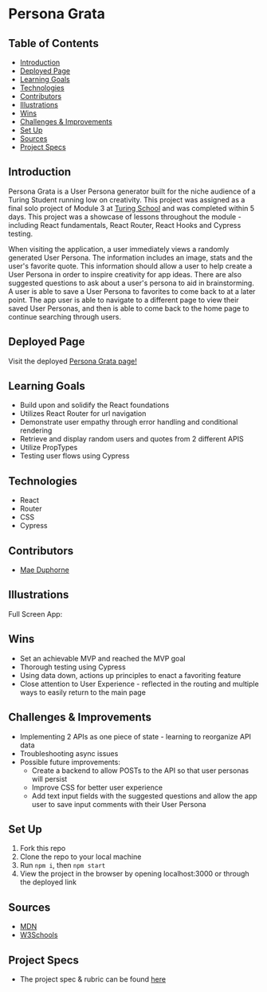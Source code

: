 # Persona Grata

## Table of Contents
  - [Introduction](#Introduction)
  - [Deployed Page](#Deployed-Page)
  - [Learning Goals](#Learning-Goals)
  - [Technologies](#Technologies)
  - [Contributors](#Contributors)
  - [Illustrations](#Illustrations)
  - [Wins](#Wins)
  - [Challenges & Improvements](#Challenges-&-Improvements)
  - [Set Up](#Set-Up)
  - [Sources](#Sources)
  - [Project Specs](#Project-Specs)

## Introduction

Persona Grata is a User Persona generator built for the niche audience of a Turing Student running low on creativity. This project was assigned as a final solo project of Module 3 at [Turing School](turing.edu) and was completed within 5 days. This project was a showcase of lessons throughout the module - including React fundamentals, React Router, React Hooks and Cypress testing.

When visiting the application, a user immediately views a randomly generated User Persona. The information includes an image, stats and the user's favorite quote. This information should allow a user to help create a User Persona in order to inspire creativity for app ideas. There are also suggested questions to ask about a user's persona to aid in brainstorming. A user is able to save a User Persona to favorites to come back to at a later point. The app user is able to navigate to a different page to view their saved User Personas, and then is able to come back to the home page to continue searching through users.

## Deployed Page

Visit the deployed [Persona Grata page!]()

## Learning Goals

- Build upon and solidify the React foundations
- Utilizes React Router for url navigation
- Demonstrate user empathy through error handling and conditional rendering
- Retrieve and display random users and quotes from 2 different APIS
- Utilize PropTypes
- Testing user flows using Cypress

## Technologies
  - React
  - Router
  - CSS
  - Cypress

## Contributors
  - [Mae Duphorne](https://github.com/maeduphorne)

## Illustrations

Full Screen App:  
<!-- ![App](https://media.giphy.com/media/fiAsrxOydWYlzl4cJl/giphy.gif)   -->

## Wins
  - Set an achievable MVP and reached the MVP goal
  - Thorough testing using Cypress
  - Using data down, actions up principles to enact a favoriting feature
  - Close attention to User Experience - reflected in the routing and multiple ways to easily return to the main page

## Challenges & Improvements
  - Implementing 2 APIs as one piece of state - learning to reorganize API data
  - Troubleshooting async issues
  - Possible future improvements:
    - Create a backend to allow POSTs to the API so that user personas will persist
    - Improve CSS for better user experience
    - Add text input fields with the suggested questions and allow the app user to save input comments with their User Persona

## Set Up

1. Fork this repo  
2. Clone the repo to your local machine   
3. Run `npm i`, then `npm start`
4. View the project in the browser by opening localhost:3000 or through the deployed link

## Sources
  - [MDN](http://developer.mozilla.org/en-US/)
  - [W3Schools](https://www.w3schools.com/)

## Project Specs
  - The project spec & rubric can be found [here](https://frontend.turing.edu/projects/module-3/showcase.html)
